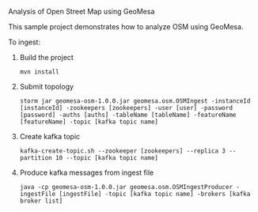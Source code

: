 Analysis of Open Street Map using GeoMesa

This sample project demonstrates how to analyze OSM using GeoMesa.

To ingest: 

1. Build the project
   ```
   mvn install
   ```

2. Submit topology
   ```
   storm jar geomesa-osm-1.0.0.jar geomesa.osm.OSMIngest -instanceId [instanceId] -zookeepers [zookeepers] -user [user] -password [password] -auths [auths] -tableName [tableName] -featureName [featureName] -topic [kafka topic name]
   ```

3. Create kafka topic
   ```
   kafka-create-topic.sh --zookeeper [zookeepers] --replica 3 --partition 10 --topic [kafka topic name]
   ```

4. Produce kafka messages from ingest file
   ```
   java -cp geomesa-osm-1.0.0.jar geomesa.osm.OSMIngestProducer -ingestFile [ingestFile] -topic [kafka topic name] -brokers [kafka broker list]
   ```
